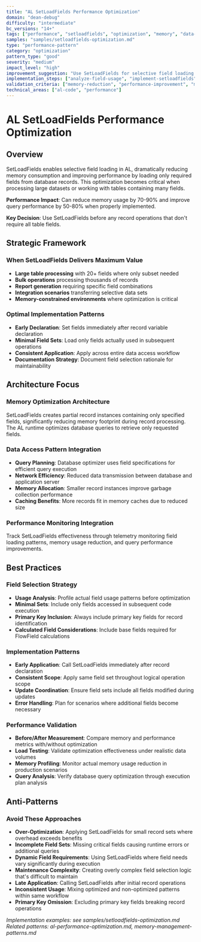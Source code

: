```yaml
---
title: "AL SetLoadFields Performance Optimization"
domain: "dean-debug"
difficulty: "intermediate"
bc_versions: "14+"
tags: ["performance", "setloadfields", "optimization", "memory", "data-access"]
samples: "samples/setloadfields-optimization.md"
type: "performance-pattern"
category: "optimization"
pattern_type: "good"
severity: "medium"
impact_level: "high"
improvement_suggestion: "Use SetLoadFields for selective field loading to optimize memory and performance"
implementation_steps: ["analyze-field-usage", "implement-setloadfields", "measure-performance-impact"]
validation_criteria: ["memory-reduction", "performance-improvement", "maintained-functionality"]
technical_areas: ["al-code", "performance"]
---
```


# AL SetLoadFields Performance Optimization

## Overview

SetLoadFields enables selective field loading in AL, dramatically reducing memory consumption and improving performance by loading only required fields from database records. This optimization becomes critical when processing large datasets or working with tables containing many fields.

**Performance Impact**: Can reduce memory usage by 70-90% and improve query performance by 50-80% when properly implemented.

**Key Decision**: Use SetLoadFields before any record operations that don't require all table fields.

## Strategic Framework

### When SetLoadFields Delivers Maximum Value
- **Large table processing** with 20+ fields where only subset needed
- **Bulk operations** processing thousands of records
- **Report generation** requiring specific field combinations
- **Integration scenarios** transferring selective data sets
- **Memory-constrained environments** where optimization is critical

### Optimal Implementation Patterns
- **Early Declaration**: Set fields immediately after record variable declaration
- **Minimal Field Sets**: Load only fields actually used in subsequent operations
- **Consistent Application**: Apply across entire data access workflow
- **Documentation Strategy**: Document field selection rationale for maintainability

## Architecture Focus

### Memory Optimization Architecture
SetLoadFields creates partial record instances containing only specified fields, significantly reducing memory footprint during record processing. The AL runtime optimizes database queries to retrieve only requested fields.

### Data Access Pattern Integration
- **Query Planning**: Database optimizer uses field specifications for efficient query execution
- **Network Efficiency**: Reduced data transmission between database and application server
- **Memory Allocation**: Smaller record instances improve garbage collection performance
- **Caching Benefits**: More records fit in memory caches due to reduced size

### Performance Monitoring Integration
Track SetLoadFields effectiveness through telemetry monitoring field loading patterns, memory usage reduction, and query performance improvements.

## Best Practices

### Field Selection Strategy
- **Usage Analysis**: Profile actual field usage patterns before optimization
- **Minimal Sets**: Include only fields accessed in subsequent code execution
- **Primary Key Inclusion**: Always include primary key fields for record identification
- **Calculated Field Considerations**: Include base fields required for FlowField calculations

### Implementation Patterns
- **Early Application**: Call SetLoadFields immediately after record declaration
- **Consistent Scope**: Apply same field set throughout logical operation scope
- **Update Coordination**: Ensure field sets include all fields modified during updates
- **Error Handling**: Plan for scenarios where additional fields become necessary

### Performance Validation
- **Before/After Measurement**: Compare memory and performance metrics with/without optimization
- **Load Testing**: Validate optimization effectiveness under realistic data volumes
- **Memory Profiling**: Monitor actual memory usage reduction in production scenarios
- **Query Analysis**: Verify database query optimization through execution plan analysis

## Anti-Patterns

### Avoid These Approaches
- **Over-Optimization**: Applying SetLoadFields for small record sets where overhead exceeds benefits
- **Incomplete Field Sets**: Missing critical fields causing runtime errors or additional queries
- **Dynamic Field Requirements**: Using SetLoadFields where field needs vary significantly during execution
- **Maintenance Complexity**: Creating overly complex field selection logic that's difficult to maintain
- **Late Application**: Calling SetLoadFields after initial record operations
- **Inconsistent Usage**: Mixing optimized and non-optimized patterns within same workflow
- **Primary Key Omission**: Excluding primary key fields breaking record operations

*Implementation examples: see samples/setloadfields-optimization.md*
*Related patterns: al-performance-optimization.md, memory-management-patterns.md*